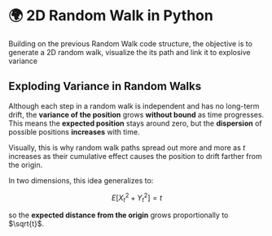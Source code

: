 # 🌍 2D Random Walk in Python

Building on the previous Random Walk code structure, the objective is to generate a 2D random walk, visualize the its path and link it to explosive variance

## Exploding Variance in Random Walks

Although each step in a random walk is independent and has no long-term drift, the **variance of the position** grows **without bound** as time progresses. This means the **expected position** stays around zero, but the **dispersion** of possible positions **increases** with time.

Visually, this is why random walk paths spread out more and more as $t$ increases as their cumulative effect causes the position to drift farther from the origin.

In two dimensions, this idea generalizes to:

$$
E[X_t^2 + Y_t^2] = t
$$

so the **expected distance from the origin** grows proportionally to $\sqrt{t}$.
